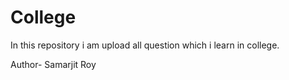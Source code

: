 # College
In this repository i am upload all question which i learn in college.

Author- Samarjit Roy
